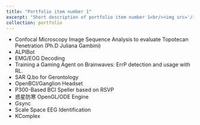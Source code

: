 ```yaml
---
title: "Portfolio item number 1"
excerpt: "Short description of portfolio item number 1<br/><img src='/images/500x300.png'>"
collection: portfolio
---
```


* Confocal Microscopy Image Sequence Analysis to evaluate Topotecan Penetration (Ph.D Juliana Gambini)
* ALPIBot
* EMG/EOG Decoding
* Training a Gaming Agent on Brainwaves: ErrP detection and usage with RL.
* SAR Q.bo for Gerontology
* OpenBCI/Ganglion Headset
* P300-Based BCI Speller based on RSVP
* 惑星防寒 OpenGL/ODE Engine
* Gsync
* Scale Space EEG Identification
* KComplex

